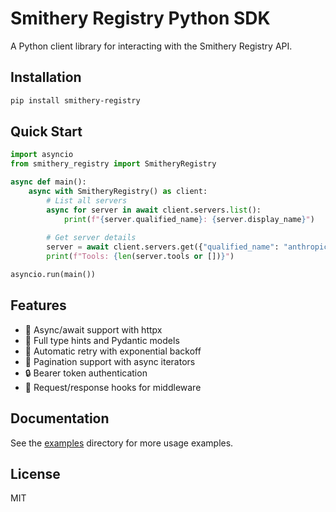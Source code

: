 # Smithery Registry Python SDK

A Python client library for interacting with the Smithery Registry API.

## Installation

```bash
pip install smithery-registry
```

## Quick Start

```python
import asyncio
from smithery_registry import SmitheryRegistry

async def main():
    async with SmitheryRegistry() as client:
        # List all servers
        async for server in await client.servers.list():
            print(f"{server.qualified_name}: {server.display_name}")
        
        # Get server details
        server = await client.servers.get({"qualified_name": "anthropic/mcp-server-slack"})
        print(f"Tools: {len(server.tools or [])}")

asyncio.run(main())
```

## Features

- 🚀 Async/await support with httpx
- 📄 Full type hints and Pydantic models
- 🔄 Automatic retry with exponential backoff
- 📖 Pagination support with async iterators
- 🔒 Bearer token authentication
- 🎣 Request/response hooks for middleware

## Documentation

See the [examples](./examples) directory for more usage examples.

## License

MIT